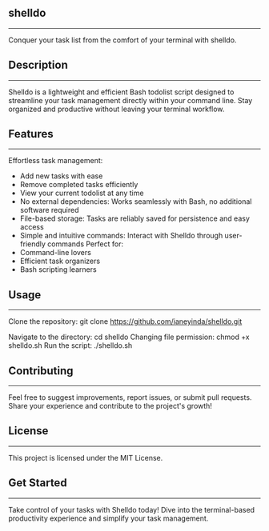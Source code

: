 ## shelldo
------------------
Conquer your task list from the comfort of your terminal with shelldo.

## Description
------------------
Shelldo is a lightweight and efficient Bash todolist script designed to streamline your task management directly within your command line. Stay organized and productive without leaving your terminal workflow.

## Features
------------------
Effortless task management:
- Add new tasks with ease
- Remove completed tasks efficiently
- View your current todolist at any time
- No external dependencies: Works seamlessly with Bash, no additional software required
- File-based storage: Tasks are reliably saved for persistence and easy access
- Simple and intuitive commands: Interact with Shelldo through user-friendly commands
Perfect for:
- Command-line lovers
- Efficient task organizers
- Bash scripting learners
## Usage
----------------
Clone the repository:
git clone https://github.com/ianeyinda/shelldo.git

Navigate to the directory:
cd shelldo
Changing file permission:
chmod +x shelldo.sh
Run the script:
./shelldo.sh

## Contributing
-----------------
Feel free to suggest improvements, report issues, or submit pull requests.
Share your experience and contribute to the project's growth!

## License
-----------------
This project is licensed under the MIT License.
## Get Started
-----------------
Take control of your tasks with Shelldo today! Dive into the terminal-based productivity experience and simplify your task management.
